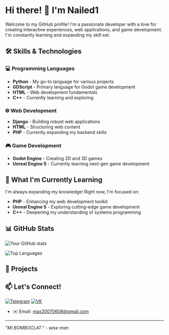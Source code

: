 # Hi there! 👋 I'm Nailed1

Welcome to my GitHub profile! I'm a passionate developer with a love for creating interactive experiences, web applications, and game development. I'm constantly learning and expanding my skill set.

## 🛠️ Skills & Technologies

### 💻 Programming Languages
- **Python** - My go-to language for various projects
- **GDScript** - Primary language for Godot game development
- **HTML** - Web development fundamentals
- **C++** - Currently learning and exploring

### 🌐 Web Development
- **Django** - Building robust web applications
- **HTML** - Structuring web content
- **PHP** - Currently expanding my backend skills

### 🎮 Game Development
- **Godot Engine** - Creating 2D and 3D games
- **Unreal Engine 5** - Currently learning next-gen game development

## 🚀 What I'm Currently Learning

I'm always expanding my knowledge! Right now, I'm focused on:

- **PHP** - Enhancing my web development toolkit
- **Unreal Engine 5** - Exploring cutting-edge game development
- **C++** - Deepening my understanding of systems programming

## 📊 GitHub Stats

![Your GitHub stats](https://github-readme-stats.vercel.app/api?username=nailed1&layout=compact&theme=radical)

![Top Languages](https://github-readme-stats.vercel.app/api/top-langs/?username=nailed1&layout=compact&theme=radical)

## 🔧 Projects

## 📫 Let's Connect!

[![Telegram](https://img.shields.io/badge/Telegram-2CA5E0?style=flat&logo=telegram&logoColor=white)](https://t.me/stillbore)
[![VK](https://img.shields.io/badge/VK-0077FF?style=flat&logo=vk&logoColor=white)](https://vk.com/nailed1)
- ✉️ Email: max20070608@gmail.com


---


*"MI BOMBOCLAT." - wise man*